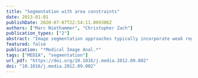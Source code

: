 ```yaml
---
title: "Segmentation with area constraints"
date: 2013-01-01
publishDate: 2020-07-07T22:54:11.069386Z
authors: ["Marc Niethammer", "Christopher Zach"]
publication_types: ["2"]
abstract: "Image segmentation approaches typically incorporate weak regularity conditions such as boundary length or curvature terms, or use shape information. High-level information such as a desired area or volume, or a particular topology are only implicitly specified. In this paper we develop a segmentation method with explicit bounds on the segmented area. Area constraints allow for the soft selection of meaningful solutions, and can counteract the shrinking bias of length-based regularization. We analyze the intrinsic problems of convex relaxations proposed in the literature for segmentation with size constraints. Hence, we formulate the area-constrained segmentation task as a mixed integer program, propose a branch and bound method for exact minimization, and use convex relaxations to obtain the required lower energy bounds on candidate solutions. We also provide a numerical scheme to solve the convex subproblems. We demonstrate the method for segmentations of vesicles from electron tomography images."
featured: false
publication: "*Medical Image Anal.*"
tags: ["MEDIA", "segmentation"]
url_pdf: "https://doi.org/10.1016/j.media.2012.09.002"
doi: "10.1016/j.media.2012.09.002"
---
```


